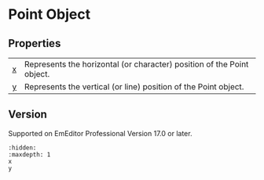 # Point Object

## Properties

|     |     |
| --- | --- |
| [x](x) | Represents the horizontal (or character) position of the Point object. |
| [y](y) | Represents the vertical (or line) position of the Point object. |

## Version

Supported on EmEditor Professional Version 17.0 or later.


```{toctree}
:hidden:
:maxdepth: 1
x
y
```
